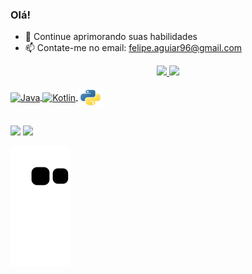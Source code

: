 ### Olá!

- 🌱 Continue aprimorando suas habilidades
- 📫 Contate-me no email: felipe.aguiar96@gmail.com

<div align="center">
  <a href="https://github.com/felipeaguiarlps">
  <img height="180em" src="https://github-readme-stats.vercel.app/api?username=felipeaguiarlps&show_icons=true&theme=gruvbox&include_all_commits=true&count_private=true"/>
  <img height="180em" src="https://github-readme-stats.vercel.app/api/top-langs/?username=felipeaguiarlps&layout=compact&langs_count=7&theme=gruvbox"/>
</div>
  <div style="display: inline_block"><br>
  <img align="center" alt="Java" height="30" width="40" src="https://cdn.jsdelivr.net/gh/devicons/devicon/icons/java/java-original.svg">
  <img align="center" alt="Kotlin" height="30" width="40" src="https://cdn.jsdelivr.net/gh/devicons/devicon/icons/kotlin/kotlin-original.svg">
  <img align="center" alt="Python" height="30" width="40" src="https://raw.githubusercontent.com/devicons/devicon/master/icons/python/python-original.svg">
  </div>
  
  ##
  
  <div> 
  <a href = "mailto:felipe.aguiar96@gmail.com"><img src="https://img.shields.io/badge/-Gmail-%23333?style=for-the-badge&logo=gmail&logoColor=white" target="_blank"></a>
  <a href="https://www.linkedin.com/in/felipeaguiarlps/" target="_blank"><img src="https://img.shields.io/badge/-LinkedIn-%230077B5?style=for-the-badge&logo=linkedin&logoColor=white" target="_blank"></a> 
 
  ![Snake animation](https://github.com/felipeaguiarlps/felipeaguiarlps/blob/output/github-contribution-grid-snake.svg)
 
</div>
